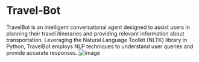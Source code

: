 # Travel-Bot
TravelBot is an intelligent conversational agent designed to assist users in planning their travel itineraries and providing relevant information about  transportation.  Leveraging the Natural Language Toolkit (NLTK) library in Python, TravelBot employs NLP  techniques to understand user queries and provide accurate responses.
![image](https://github.com/Yashmenaria1/Travel-Bot/assets/107399779/c93cd90d-9e45-43a6-9c60-275e3165e48d)
